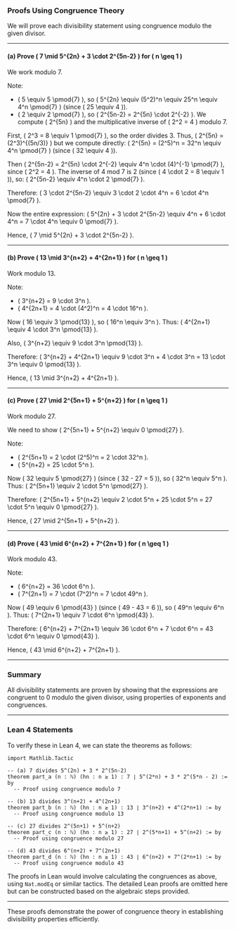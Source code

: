 ### Proofs Using Congruence Theory

We will prove each divisibility statement using congruence modulo the given divisor.

---

#### (a) Prove \( 7 \mid 5^{2n} + 3 \cdot 2^{5n-2} \) for \( n \geq 1 \)

We work modulo 7.

Note:
- \( 5 \equiv 5 \pmod{7} \), so \( 5^{2n} \equiv (5^2)^n \equiv 25^n \equiv 4^n \pmod{7} \) (since \( 25 \equiv 4 \)).
- \( 2 \equiv 2 \pmod{7} \), so \( 2^{5n-2} = 2^{5n} \cdot 2^{-2} \). We compute \( 2^{5n} \) and the multiplicative inverse of \( 2^2 = 4 \) modulo 7.

First, \( 2^3 = 8 \equiv 1 \pmod{7} \), so the order divides 3.
Thus, \( 2^{5n} = (2^3)^{(5n/3)} \) but we compute directly:
\( 2^{5n} = (2^5)^n = 32^n \equiv 4^n \pmod{7} \) (since \( 32 \equiv 4 \)).

Then \( 2^{5n-2} = 2^{5n} \cdot 2^{-2} \equiv 4^n \cdot (4)^{-1} \pmod{7} \), since \( 2^2 = 4 \).
The inverse of 4 mod 7 is 2 (since \( 4 \cdot 2 = 8 \equiv 1 \)), so:
\( 2^{5n-2} \equiv 4^n \cdot 2 \pmod{7} \).

Therefore:
\( 3 \cdot 2^{5n-2} \equiv 3 \cdot 2 \cdot 4^n = 6 \cdot 4^n \pmod{7} \).

Now the entire expression:
\( 5^{2n} + 3 \cdot 2^{5n-2} \equiv 4^n + 6 \cdot 4^n = 7 \cdot 4^n \equiv 0 \pmod{7} \).

Hence, \( 7 \mid 5^{2n} + 3 \cdot 2^{5n-2} \).

---

#### (b) Prove \( 13 \mid 3^{n+2} + 4^{2n+1} \) for \( n \geq 1 \)

Work modulo 13.

Note:
- \( 3^{n+2} = 9 \cdot 3^n \).
- \( 4^{2n+1} = 4 \cdot (4^2)^n = 4 \cdot 16^n \).

Now \( 16 \equiv 3 \pmod{13} \), so \( 16^n \equiv 3^n \).
Thus:
\( 4^{2n+1} \equiv 4 \cdot 3^n \pmod{13} \).

Also, \( 3^{n+2} \equiv 9 \cdot 3^n \pmod{13} \).

Therefore:
\( 3^{n+2} + 4^{2n+1} \equiv 9 \cdot 3^n + 4 \cdot 3^n = 13 \cdot 3^n \equiv 0 \pmod{13} \).

Hence, \( 13 \mid 3^{n+2} + 4^{2n+1} \).

---

#### (c) Prove \( 27 \mid 2^{5n+1} + 5^{n+2} \) for \( n \geq 1 \)

Work modulo 27.

We need to show \( 2^{5n+1} + 5^{n+2} \equiv 0 \pmod{27} \).

Note:
- \( 2^{5n+1} = 2 \cdot (2^5)^n = 2 \cdot 32^n \).
- \( 5^{n+2} = 25 \cdot 5^n \).

Now \( 32 \equiv 5 \pmod{27} \) (since \( 32 - 27 = 5 \)), so \( 32^n \equiv 5^n \).
Thus:
\( 2^{5n+1} \equiv 2 \cdot 5^n \pmod{27} \).

Therefore:
\( 2^{5n+1} + 5^{n+2} \equiv 2 \cdot 5^n + 25 \cdot 5^n = 27 \cdot 5^n \equiv 0 \pmod{27} \).

Hence, \( 27 \mid 2^{5n+1} + 5^{n+2} \).

---

#### (d) Prove \( 43 \mid 6^{n+2} + 7^{2n+1} \) for \( n \geq 1 \)

Work modulo 43.

Note:
- \( 6^{n+2} = 36 \cdot 6^n \).
- \( 7^{2n+1} = 7 \cdot (7^2)^n = 7 \cdot 49^n \).

Now \( 49 \equiv 6 \pmod{43} \) (since \( 49 - 43 = 6 \)), so \( 49^n \equiv 6^n \).
Thus:
\( 7^{2n+1} \equiv 7 \cdot 6^n \pmod{43} \).

Therefore:
\( 6^{n+2} + 7^{2n+1} \equiv 36 \cdot 6^n + 7 \cdot 6^n = 43 \cdot 6^n \equiv 0 \pmod{43} \).

Hence, \( 43 \mid 6^{n+2} + 7^{2n+1} \).

---

### Summary

All divisibility statements are proven by showing that the expressions are congruent to 0 modulo the given divisor, using properties of exponents and congruences.

---

### Lean 4 Statements

To verify these in Lean 4, we can state the theorems as follows:

```lean
import Mathlib.Tactic

-- (a) 7 divides 5^(2n) + 3 * 2^(5n-2)
theorem part_a (n : ℕ) (hn : n ≥ 1) : 7 ∣ 5^(2*n) + 3 * 2^(5*n - 2) := by
  -- Proof using congruence modulo 7

-- (b) 13 divides 3^(n+2) + 4^(2n+1)
theorem part_b (n : ℕ) (hn : n ≥ 1) : 13 ∣ 3^(n+2) + 4^(2*n+1) := by
  -- Proof using congruence modulo 13

-- (c) 27 divides 2^(5n+1) + 5^(n+2)
theorem part_c (n : ℕ) (hn : n ≥ 1) : 27 ∣ 2^(5*n+1) + 5^(n+2) := by
  -- Proof using congruence modulo 27

-- (d) 43 divides 6^(n+2) + 7^(2n+1)
theorem part_d (n : ℕ) (hn : n ≥ 1) : 43 ∣ 6^(n+2) + 7^(2*n+1) := by
  -- Proof using congruence modulo 43
```

The proofs in Lean would involve calculating the congruences as above, using `Nat.modEq` or similar tactics. The detailed Lean proofs are omitted here but can be constructed based on the algebraic steps provided.

---

These proofs demonstrate the power of congruence theory in establishing divisibility properties efficiently.